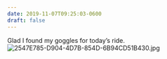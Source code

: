```yaml
---
date: 2019-11-07T09:25:03-0600
draft: false
---
```


Glad I found my goggles for today’s ride. ![2547E785-D904-4D7B-854D-6B94CD51B430.jpg](https://ianwhitney.micro.blog/uploads/2019/428a59ee1f.jpg)

